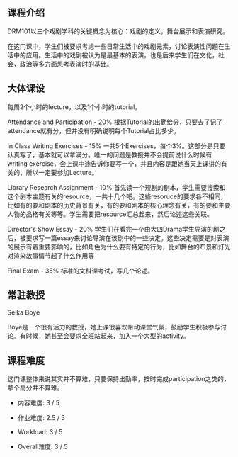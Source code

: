 ## 课程介绍
DRM101以三个戏剧学科的关键概念为核心：戏剧的定义，舞台展示和表演研究。

在这门课中，学生们被要求考虑一些日常生活中的戏剧元素，讨论表演性问题在生活中的应用。生活中的戏剧被认为是最基本的表演，也是后来学生们在文化，社会，政治等多方面思考表演时的基础。

## 大体课设
每周2个小时的lecture，以及1个小时的tutorial。

Attendance and Participation - 20%
根据Tutorial的出勤给分，只要去了记了attendance就有分，但并没有明确说明每个Tutorial占比多少。

In Class Writing Exercises - 15%
一共5个Exercises，每个3%。这部分是只要认真写了，基本就可以拿满分。唯一的问题是教授并不会提前说什么时候有writing exercise，会上课中途告诉你要写一个，并且内容是跟她当天上课讲的有关的，所以一定要参加Lecture。

Library Research Assignment - 10%
首先读一个短剧的剧本，学生需要搜索和这个剧本主题有关的resource，一共十几个吧。这些resoruce的要求各不相同，比如有的要和剧本的历史背景有关，有的要和剧本的核心理念有关，有的要和主要人物的品格有关等等。学生需要把resource汇总起来，然后论述这些关联。

Director's Show Essay - 20%
学生们在看完一个由大四Drama学生导演的剧之后，被要求写一篇essay来讨论导演在该剧中的一些决定。这些决定需要是对表演的展示有着重要影响的，比如角色为什么要有特定的行为，比如舞台的布景和灯光对渲染故事情节起了什么作用等

Final Exam - 35%
标准的文科课考试，写几个论述。

## 常驻教授
Seika Boye 

Boye是一个很有活力的教授，她上课很喜欢带动课堂气氛，鼓励学生积极参与讨论。有时候，她甚至会要求全班站起来，加入一个大型的activity。

## 课程难度
这门课整体来说其实并不算难，只要保持出勤率，按时完成participation之类的，拿个高分并不算难。

- 内容难度:  3 / 5

- 作业难度:  2.5 / 5

- Workload:  3 / 5

- Overall难度:  3 / 5
